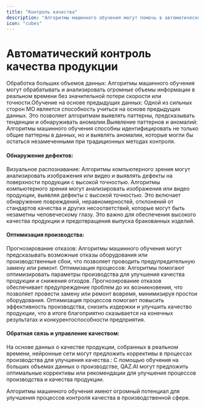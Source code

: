 ```yaml
---
title: "Контроль качества"
description: "Алгоритмы машинного обучения могут помочь в автоматическом контроле качества продукции, выявлении дефектов и оптимизации производственных процессов."
icon: "cubes"
---
```


# Автоматический контроль качества продукции
Обработка больших объемов данных: Алгоритмы машинного обучения могут обрабатывать и анализировать огромные объемы информации в реальном времени без значительной потери скорости или точности.Обучение на основе предыдущих данных: Одной из сильных сторон МО является способность учиться на основе предыдущих данных. Это позволяет алгоритмам выявлять паттерны, предсказывать тенденции и обнаруживать аномалии.Выявление паттернов и аномалий: Алгоритмы машинного обучения способны идентифицировать не только общие паттерны в данных, но и выявлять аномалии, которые могли бы остаться незамеченными при традиционных методах контроля.

#### Обнаружение дефектов:
Визуальное распознавание: Алгоритмы компьютерного зрения могут анализировать изображения или видео и выявлять дефекты на поверхности продукции с высокой точностью. Алгоритмы компьютерного зрения могут анализировать изображения или видео продукции, выявляя дефекты с высокой точностью. Это включает обнаружение повреждений, неравномерностей, отклонений от стандартов качества и других несоответствий, которые могут быть незаметны человеческому глазу. Это важно для обеспечения высокого качества продукции и предотвращения выпуска бракованных изделий.

#### Оптимизация производства:
Прогнозирование отказов: Алгоритмы машинного обучения могут предсказывать возможные отказы оборудования или производственные сбои, что позволяет проводить предупредительную замену или ремонт.
Оптимизация процессов: Алгоритмы помогают оптимизировать параметры производства для улучшения качества продукции и снижения отходов. Прогнозирование отказов обеспечивает предупреждение проблем до их возникновения, что позволяет провести замену или ремонт вовремя, минимизируя простои оборудования. Оптимизация процессов помогает повысить эффективность производства, снизить издержки и улучшить качество продукции, что в итоге благоприятно сказывается на конечных результатах и конкурентоспособности предприятия.
#### Обратная связь и управление качеством:

На основе данных о качестве продукции, собранных в реальном времени, нейронные сети могут предложить коррективы в процессах производства для улучшения качества.: С помощью обучения на больших объемах данных о производстве, QAZ.AI могут предложить оптимальные коррективы или рекомендации для улучшения процессов производства и качества продукции.

Алгоритмы машинного обучения имеют огромный потенциал для улучшения процессов контроля качества в производственной сфере.